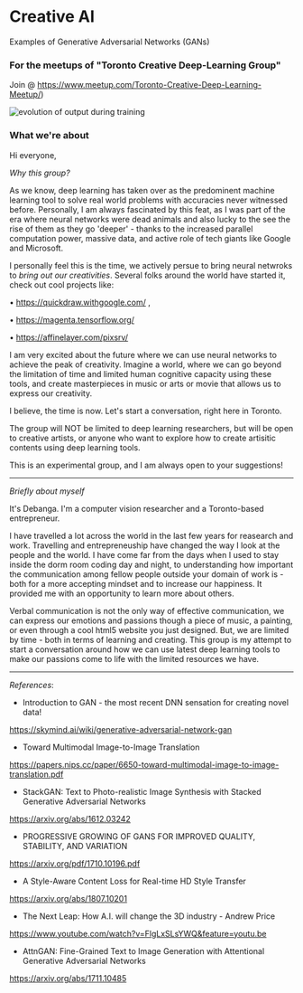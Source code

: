# Creative AI
Examples of Generative Adversarial Networks (GANs)

### For the meetups of "Toronto Creative Deep-Learning Group" 
Join @ https://www.meetup.com/Toronto-Creative-Deep-Learning-Meetup/)

![evolution of output during training](https://www.underconsideration.com/brandnew/archives/meetup_logo_before_after.png)

### What we're about

Hi everyone,

*Why this group?*

As we know, deep learning has taken over as the predominent machine learning tool to solve real world problems with accuracies never witnessed before. Personally, I am always fascinated by this feat, as I was part of the era where neural networks were dead animals and also lucky to the see the rise of them as they go 'deeper' - thanks to the increased parallel computation power, massive data, and active role of tech giants like Google and Microsoft.

I personally feel this is the time, we actively persue to bring neural netwroks to *bring out our creativities*. Several folks around the world have started it, check out cool projects like:

• https://quickdraw.withgoogle.com/ ,

• https://magenta.tensorflow.org/

• https://affinelayer.com/pixsrv/

I am very excited about the future where we can use neural networks to achieve the peak of creativity. Imagine a world, where we can go beyond the limitation of time and limited human cognitive capacity using these tools, and create masterpieces in music or arts or movie that allows us to express our creativity.

I believe, the time is now. Let's start a conversation, right here in Toronto.

The group will NOT be limited to deep learning researchers, but will be open to creative artists, or anyone who want to explore how to create artisitic contents using deep learning tools.

This is an experimental group, and I am always open to your suggestions!

------------------------------------------------------------------------------------------

*Briefly about myself*

It's Debanga. I'm a computer vision researcher and a Toronto-based entrepreneur.

I have travelled a lot across the world in the last few years for reasearch and work. Travelling and entrepreneuship have changed the way I look at the people and the world. I have come far from the days when I used to stay inside the dorm room coding day and night, to understanding how important the communication among fellow people outside your domain of work is - both for a more accepting mindset and to increase our happiness. It provided me with an opportunity to learn more about others.

Verbal communication is not the only way of effective communication, we can express our emotions and passions though a piece of music, a painting, or even through a cool html5 website you just designed. But, we are limited by time - both in terms of learning and creating. This group is my attempt to start a conversation around how we can use latest deep learning tools to make our passions come to life with the limited resources we have.

-----------------------------------------------------------------------------------------------------

*References*:

- Introduction to GAN - the most recent DNN sensation for creating novel data!

https://skymind.ai/wiki/generative-adversarial-network-gan

- Toward Multimodal Image-to-Image Translation

https://papers.nips.cc/paper/6650-toward-multimodal-image-to-image-translation.pdf

- StackGAN: Text to Photo-realistic Image Synthesis with Stacked Generative Adversarial Networks

https://arxiv.org/abs/1612.03242

- PROGRESSIVE GROWING OF GANS FOR IMPROVED QUALITY, STABILITY, AND VARIATION

https://arxiv.org/pdf/1710.10196.pdf

- A Style-Aware Content Loss for Real-time HD Style Transfer

https://arxiv.org/abs/1807.10201

- The Next Leap: How A.I. will change the 3D industry - Andrew Price

https://www.youtube.com/watch?v=FlgLxSLsYWQ&feature=youtu.be

- AttnGAN: Fine-Grained Text to Image Generation with Attentional Generative Adversarial Networks

https://arxiv.org/abs/1711.10485
